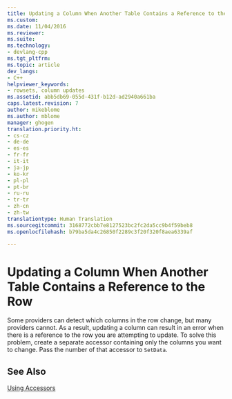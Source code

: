 ```yaml
---
title: Updating a Column When Another Table Contains a Reference to the Row | Microsoft Docs
ms.custom: 
ms.date: 11/04/2016
ms.reviewer: 
ms.suite: 
ms.technology:
- devlang-cpp
ms.tgt_pltfrm: 
ms.topic: article
dev_langs:
- C++
helpviewer_keywords:
- rowsets, column updates
ms.assetid: abb5db69-055d-431f-b12d-ad2940a661ba
caps.latest.revision: 7
author: mikeblome
ms.author: mblome
manager: ghogen
translation.priority.ht:
- cs-cz
- de-de
- es-es
- fr-fr
- it-it
- ja-jp
- ko-kr
- pl-pl
- pt-br
- ru-ru
- tr-tr
- zh-cn
- zh-tw
translationtype: Human Translation
ms.sourcegitcommit: 3168772cbb7e8127523bc2fc2da5cc9b4f59beb8
ms.openlocfilehash: b79ba5da4c26850f2289c3f20f320f8aea6339af

---
```

# Updating a Column When Another Table Contains a Reference to the Row
Some providers can detect which columns in the row change, but many providers cannot. As a result, updating a column can result in an error when there is a reference to the row you are attempting to update. To solve this problem, create a separate accessor containing only the columns you want to change. Pass the number of that accessor to `SetData`.  
  
## See Also  
 [Using Accessors](../../data/oledb/using-accessors.md)


<!--HONumber=Jan17_HO2-->


